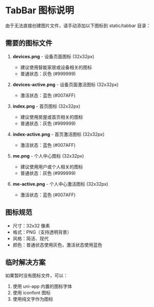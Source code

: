 # TabBar 图标说明

由于无法直接创建图片文件，请手动添加以下图标到 static/tabbar 目录：

## 需要的图标文件

1. **devices.png** - 设备页面图标 (32x32px)
   - 建议使用智能家居或设备相关的图标
   - 普通状态：灰色 (#999999)

2. **devices-active.png** - 设备页面激活图标 (32x32px)
   - 激活状态：蓝色 (#007AFF)

3. **index.png** - 首页图标 (32x32px)
   - 建议使用房屋或首页相关的图标
   - 普通状态：灰色 (#999999)

4. **index-active.png** - 首页激活图标 (32x32px)
   - 激活状态：蓝色 (#007AFF)

5. **me.png** - 个人中心图标 (32x32px)
   - 建议使用用户或个人相关的图标
   - 普通状态：灰色 (#999999)

6. **me-active.png** - 个人中心激活图标 (32x32px)
   - 激活状态：蓝色 (#007AFF)

## 图标规范

- 尺寸：32x32 像素
- 格式：PNG（支持透明背景）
- 风格：简洁、现代
- 颜色：普通状态使用灰色，激活状态使用蓝色

## 临时解决方案

如果暂时没有图标文件，可以：
1. 使用 uni-app 内置的图标字体
2. 使用 iconfont 图标
3. 使用纯文字作为图标